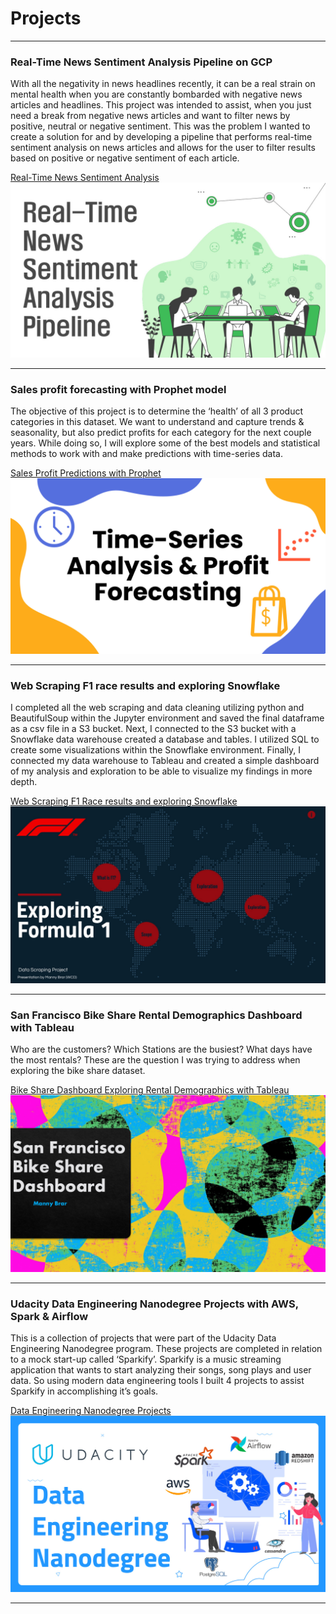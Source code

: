 # Projects

---

### Real-Time News Sentiment Analysis Pipeline on GCP
With all the negativity in news headlines recently, it can be a real strain on mental health when you are constantly bombarded with negative news articles and headlines. This project was intended to assist, when you just need a break from negative news articles and want to filter news by positive, neutral or negative sentiment. This was the problem I wanted to create a solution for and by developing a pipeline that performs real-time sentiment analysis on news articles and allows for the user to filter results based on positive or negative sentiment of each article.

[Real-Time News Sentiment Analysis](/images/News-Sentiment-Analysis.pdf)
<img src="images/bandicam 2021-01-26 17-25-43-560.jpg"/>

---

### Sales profit forecasting with Prophet model
The objective of this project is to determine the ‘health’ of all 3 product categories in this dataset. We want to understand and capture trends & seasonality, but also predict profits for each category for the next couple years. While doing so, I will explore some of the best models and statistical methods to work with and make predictions with time-series data.

[Sales Profit Predictions with Prophet](images/Superstore_ML.pdf)
<img src="images/bandicam 2021-02-06 15-59-19-940.jpg"/>

---

### Web Scraping F1 race results and exploring Snowflake
I completed all the web scraping and data cleaning utilizing python and BeautifulSoup within the Jupyter environment and saved the final dataframe as a csv file in a S3 bucket. Next, I connected to the S3 bucket with a Snowflake data warehouse created a database and tables. I utilized SQL to create some visualizations within the Snowflake environment. Finally, I connected my data warehouse to Tableau and created a simple dashboard of my analysis and exploration to be able to visualize my findings in more depth.

[Web Scraping F1 Race results and exploring Snowflake](images/f1_prezi.pdf)
<img src="images/bandicam 2021-02-06 13-41-58-874.jpg"/>

---

### San Francisco Bike Share Rental Demographics Dashboard with Tableau
Who are the customers? Which Stations are the busiest? What days have the most rentals?
These are the question I was trying to address when exploring the bike share dataset.

[Bike Share Dashboard Exploring Rental Demographics with Tableau](images/BikeshareDash.pdf)
<img src="images/bandicam 2021-02-06 16-05-27-005.jpg"/>


---

### Udacity Data Engineering Nanodegree Projects with AWS, Spark & Airflow
This is a collection of projects that were part of the Udacity Data Engineering Nanodegree program. These projects are completed in relation to a mock start-up called ‘Sparkify’. Sparkify is a music streaming application that wants to start analyzing their songs, song plays and user data. So using modern data engineering tools I built 4 projects to assist Sparkify in accomplishing it’s goals.


[Data Engineering Nanodegree Projects](images/UdacityDEND-powerpoint.pdf)
<img src="images/bandicam 2021-02-12 19-00-09-410.jpg"/>


---

<!-- Remove above link if you don't want to attibute -->
